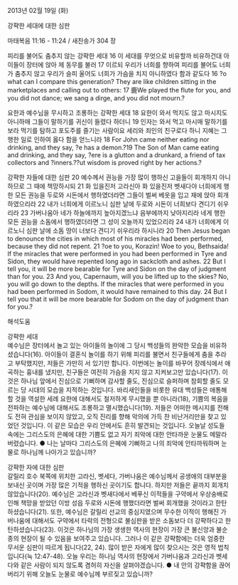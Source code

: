 2013년 02월 19일 (화)

강퍅한 세대에 대한 심판



마태복음 11:16 - 11:24 / 새찬송가 304 장


피리를 불어도 춤추지 않는 강퍅한 세대
16 이 세대를 무엇으로 비유할까 비유하건대 아이들이 장터에 앉아 제 동무를 불러 17 이르되 우리가 너희를 향하여 피리를 불어도 너희가 춤추지 않고 우리가 슬피 울어도 너희가 가슴을 치지 아니하였다 함과 같도다
16 ?o what can I compare this generation? They are like children sitting in the marketplaces and calling out to others: 17 鹿We played the flute for you, and you did not dance; we sang a dirge, and you did not mourn.?  

요한과 예수님을 무시하고 조롱하는 강퍅한 세대
18 요한이 와서 먹지도 않고 마시지도 아니하매 그들이 말하기를 귀신이 들렸다 하더니 19 인자는 와서 먹고 마시매 말하기를 보라 먹기를 탐하고 포도주를 즐기는 사람이요 세리와 죄인의 친구로다 하니 지혜는 그 행한 일로 인하여 옳다 함을 얻느니라
18 For John came neither eating nor drinking, and they say, ?e has a demon.?19 The Son of Man came eating and drinking, and they say, ?ere is a glutton and a drunkard, a friend of tax collectors and ?inners.??ut wisdom is proved right by her actions.?  

강퍅한 자들에 대한 심판
20 예수께서 권능을 가장 많이 행하신 고을들이 회개하지 아니하므로 그 때에 책망하시되 21 화 있을진저 고라신아 화 있을진저 벳새다야 너희에게 행한 모든 권능을 두로와 시돈에서 행하였더라면 그들이 벌써 베옷을 입고 재에 앉아 회개하였으리라 22 내가 너희에게 이르노니 심판 날에 두로와 시돈이 너희보다 견디기 쉬우리라 23 가버나움아 네가 하늘에까지 높아지겠느냐 음부에까지 낮아지리라 네게 행한 모든 권능을 소돔에서 행하였더라면 그 성이 오늘까지 있었으리라 24 내가 너희에게 이르노니 심판 날에 소돔 땅이 너보다 견디기 쉬우리라 하시니라
20 Then Jesus began to denounce the cities in which most of his miracles had been performed, because they did not repent. 21 ?oe to you, Korazin! Woe to you, Bethsaida! If the miracles that were performed in you had been performed in Tyre and Sidon, they would have repented long ago in sackcloth and ashes. 22 But I tell you, it will be more bearable for Tyre and Sidon on the day of judgment than for you. 23 And you, Capernaum, will you be lifted up to the skies? No, you will go down to the depths. If the miracles that were performed in you had been performed in Sodom, it would have remained to this day. 24 But I tell you that it will be more bearable for Sodom on the day of judgment than for you.?

해석도움





강퍅한 세대  
예수님은 장터에서 놀고 있는 아이들의 놀이에 그 당시 백성들의 완악한 모습을 비유하셨습니다(16). 아이들이 결혼식 놀이를 하기 위해 피리를 불면서 친구들에게 춤을 추라고 부탁했지만, 저들은 가만히 서 있기만 합니다. 이번에는 놀이를 바꾸어 장례식에서 애곡하는 흉내를 냈지만, 친구들은 여전히 가슴을 치지 않고 지켜보고만 있습니다(17). 이것은 하나님 앞에서 진심으로 기뻐하며 감사할 줄도, 진심으로 슬퍼하며 참회할 줄도 모르는 당 시대의 모습을 지적하는 것입니다. 바리새인들을 비롯한 유대 백성들은 애통해할 것을 역설한 세례 요한에 대해서도 철저하게 무시했을 뿐 아니라(18), 기쁨의 복음을 전파하는 예수님에 대해서도 조롱하고 멸시했습니다(19). 저들은 어떠한 메시지를 전해도 전혀 관심을 보이지 않았고, 오직 진리를 향해 악의에 가득 찬 비난거리만을 찾고 있었던 것입니다. 이 같은 모습은 우리 안에서도 흔히 발견되는 것입니다. 오늘날 성도들 속에는 그리스도의 은혜에 대한 기쁨도 없고 자기 죄악에 대한 안타까운 눈물도 메말라버렸습니다.
● 나는 날마다 그리스도의 은혜에 기뻐하고 나의 죄악에 안타까워하며 눈물로 하나님께 나아가고 있습니까?   

강퍅한 자에 대한 심판  
갈릴리 호수 북쪽에 위치한 고라신, 벳세다, 가버나움은 예수님께서 공생애의 대부분을 보내신 곳이며 가장 많은 기적을 행하신 곳이기도 합니다. 하지만 저들은 끝까지 회개치 않았습니다(20). 예수님은 고라신과 벳새다에서 베푸신 이적들을 구약에서 우상숭배로 인해 책망을 받았던 이방 성읍 두로와 시돈에 행했더라면 벌써 회개했을 것이라고 한탄하셨습니다(21). 또한, 예수님은 갈릴리 선교의 중심지였으며 무수한 이적이 행해진 가버나움에 대해서도 구약에서 타락의 전형으로 불심판을 받은 소돔보다 더 강퍅하다고 한탄하셨습니다(23). 이것은 하나님의 가장 생생한 역사의 현장이 가장 큰 불신앙과 불순종의 현장이 될 수 있음을 보여주고 있습니다. 그러나 이 같은 강퍅함에는 더욱 엄중한 무서운 심판이 따르게 됩니다(22, 24). 많이 받은 자에게 많이 찾으시는 것은 영적 법칙입니다(눅 12:47-48). 오늘 우리는 하나님 역사의 현장에서 가버나움과 고라신과 벳세다와 같은 사람이 되지 않도록 겸허히 자신을 살펴야겠습니다. 
● 내 안의 강퍅함을 끊어버리기 위해 오늘도 눈물로 예수님께 부르짖고 있습니까?